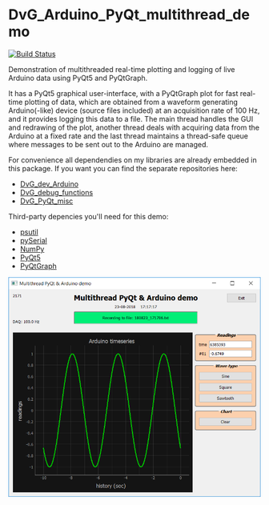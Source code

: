 # DvG_Arduino_PyQt_multithread_demo
[![Build Status](https://travis-ci.org/Dennis-van-Gils/DvG_Arduino_PyQt_multithread_demo.svg?branch=master)](https://travis-ci.org/Dennis-van-Gils/DvG_Arduino_PyQt_multithread_demo)

Demonstration of multithreaded real-time plotting and logging of live Arduino data using PyQt5 and PyQtGraph.

It has a PyQt5 graphical user-interface, with a PyQtGraph plot for fast real-time plotting of data, which are obtained from a waveform generating Arduino(-like) device (source files included) at an acquisition rate of 100 Hz, and it provides logging this data to a file. The main thread handles the GUI and redrawing of the plot, another thread deals with acquiring data from the Arduino at a fixed rate and the last thread maintains a thread-safe queue where messages to be sent out to the Arduino are managed.

For convenience all dependendies on my libraries are already embedded in this package. If you want you can find the separate repositories here:

* [DvG_dev_Arduino](https://github.com/Dennis-van-Gils/DvG_dev_Arduino)
* [DvG_debug_functions](https://github.com/Dennis-van-Gils/DvG_debug_functions)
* [DvG_PyQt_misc](https://github.com/Dennis-van-Gils/DvG_PyQt_misc)

Third-party depencies you'll need for this demo:

* [psutil](https://pypi.org/project/psutil/)
* [pySerial](https://pypi.org/project/pyserial/)
* [NumPy](http://www.numpy.org/)
* [PyQt5](https://pypi.org/project/PyQt5/)
* [PyQtGraph](http://pyqtgraph.org/)

![Arduino_PyQt_demo_with_multithreading.png](/images/Arduino_PyQt_demo_with_multithreading.PNG)
